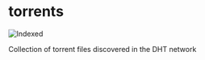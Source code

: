 torrents 
========
![Indexed](https://img.shields.io/badge/indexed-9365-blue)

Collection of torrent files discovered in the DHT network
